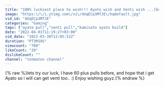 ```yaml
---
title: "100% luckiest place to wish!!! Ayato wish and Venti wish ...[Genshin Impact 2.6]"
image: "https:\/\/i.ytimg.com\/vi\/4UqECp3MTJE\/hqdefault.jpg"
vid_id: "4UqECp3MTJE"
categories: "Gaming"
tags: ["ayato pull","venti pull","kamisato ayato build"]
date: "2022-04-01T11:19:27+03:00"
vid_date: "2022-03-30T12:05:52Z"
duration: "PT3M19S"
viewcount: "700"
likeCount: "29"
dislikeCount: ""
channel: "tonmaton channel"
---
```

{% raw %}lets try our luck, I have 60 plus pulls  before, and hope that i get Ayato so i will can get venti too.. :) Enjoy wishing guyz.{% endraw %}
